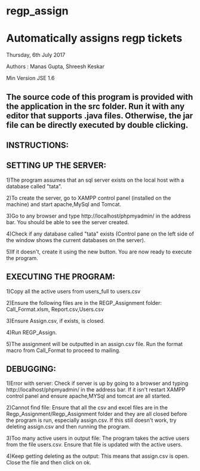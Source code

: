 # regp_assign
Automatically assigns regp tickets
===================
Thursday, 6th July 2017

Authors : Manas Gupta, Shreesh Keskar


Min Version JSE 1.6


The source code of this program is provided with the application in the src folder. Run it with any editor that supports .java files. Otherwise, the jar file can be directly executed by double clicking.
------------------------
INSTRUCTIONS:
------------------------------------


SETTING UP THE SERVER:
------------------------------------
1)The program assumes that an sql server exists on the local host with a database called "tata".

2)To create the server, go to XAMPP control panel (installed on the machine) and start apache,MySql and Tomcat.

3)Go to any browser and type http://localhost/phpmyadmin/ in the address bar. You should be able to see the server created.

4)Check if any database called "tata" exists (Control pane on the left side of the window shows the current databases on the server).

5)If it doesn't, create it using the new button. You are now ready to execute the program.



EXECUTING THE PROGRAM:
------------------------------------
1)Copy all the active users from users_full to users.csv

2)Ensure the following files are in the REGP_Assignment folder: Call_Format.xlsm, Report.csv,Users.csv

3)Ensure Assign.csv, if exists, is closed.

4)Run REGP_Assign.

5)The assignment will be outputted in an assign.csv file. Run the format macro from Call_Format to proceed to mailing.


DEBUGGING:
------------------------------------

1)Error with server:
Check if server is up by going to a browser and typing http://localhost/phpmyadmin/ in the address bar. If it isn't restart XAMPP control panel and 
ensure apache,MYSql and tomcat are all started.

2)Cannot find file:
Ensure that all the csv and excel files are in the Regp_Assignment/Regp_Assignment folder and they are all closed before the program is run, especially assign.csv.
If this still doesn't work, try deleting assign.csv and then running the program.

3)Too many active users in output file:
The program takes the active users from the file users.csv. Ensure that file is updated with the active users.

4)Keep getting deleting as the output:
This means that assign.csv is open. Close the file and then click on ok.

